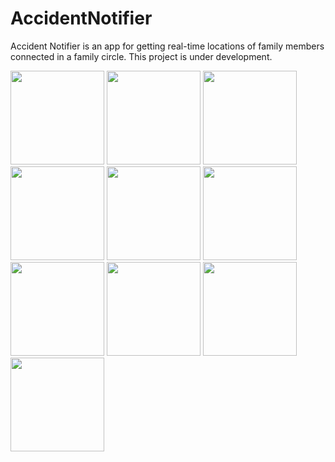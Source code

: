 # AccidentNotifier

Accident Notifier is an app for getting real-time locations of family members connected in a family circle.
This project is under development.


<p float="left">
  <img src="https://github.com/itsarpitr/AccidentNotifier/blob/master/images/photo_2021-07-04_08-17-02%20-%20Copy%20(2).jpg" width="150" />
  <img src="https://github.com/itsarpitr/AccidentNotifier/blob/master/images/photo_2021-07-04_08-17-06%20-%20Copy%20(2).jpg" width="150" />
  <img src="https://github.com/itsarpitr/AccidentNotifier/blob/master/images/photo_2021-07-04_08-17-09%20-%20Copy.jpg" width="150" />
  <img src="https://github.com/itsarpitr/AccidentNotifier/blob/master/images/photo_2021-07-04_08-17-17%20-%20Copy.jpg" width="150" />
  <img src="https://github.com/itsarpitr/AccidentNotifier/blob/master/images/photo_2021-07-04_08-17-20%20-%20Copy.jpg" width="150" />
  <img src="https://github.com/itsarpitr/AccidentNotifier/blob/master/images/photo_2021-07-04_08-17-24%20-%20Copy.jpg" width="150" />
  <img src="https://github.com/itsarpitr/AccidentNotifier/blob/master/images/photo_2021-07-04_08-17-24%20-%20Copy.jpg" width="150" />
  <img src="https://github.com/itsarpitr/AccidentNotifier/blob/master/images/photo_2021-07-04_08-17-29%20-%20Copy.jpg" width="150" />
  <img src="https://github.com/itsarpitr/AccidentNotifier/blob/master/images/photo_2021-07-04_08-17-33%20-%20Copy.jpg" width="150" />
  <img src="https://github.com/itsarpitr/AccidentNotifier/blob/master/images/photo_2021-07-04_08-17-35.jpg" width="150" />
  
</p>
